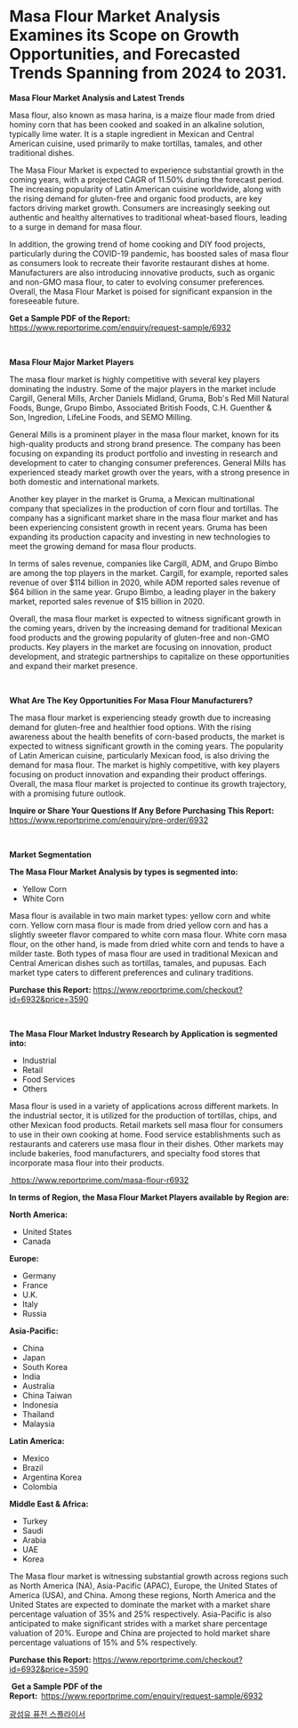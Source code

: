 <p><h1>Masa Flour Market Analysis Examines its Scope on Growth Opportunities, and Forecasted Trends Spanning from 2024 to 2031.</h1></p><p><strong>Masa Flour Market Analysis and Latest Trends</strong></p>
<p><p>Masa flour, also known as masa harina, is a maize flour made from dried hominy corn that has been cooked and soaked in an alkaline solution, typically lime water. It is a staple ingredient in Mexican and Central American cuisine, used primarily to make tortillas, tamales, and other traditional dishes.</p><p>The Masa Flour Market is expected to experience substantial growth in the coming years, with a projected CAGR of 11.50% during the forecast period. The increasing popularity of Latin American cuisine worldwide, along with the rising demand for gluten-free and organic food products, are key factors driving market growth. Consumers are increasingly seeking out authentic and healthy alternatives to traditional wheat-based flours, leading to a surge in demand for masa flour.</p><p>In addition, the growing trend of home cooking and DIY food projects, particularly during the COVID-19 pandemic, has boosted sales of masa flour as consumers look to recreate their favorite restaurant dishes at home. Manufacturers are also introducing innovative products, such as organic and non-GMO masa flour, to cater to evolving consumer preferences. Overall, the Masa Flour Market is poised for significant expansion in the foreseeable future.</p></p>
<p><strong>Get a Sample PDF of the Report:&nbsp;</strong> <a href="https://www.reportprime.com/enquiry/request-sample/6932">https://www.reportprime.com/enquiry/request-sample/6932</a></p>
<p>&nbsp;</p>
<p><strong>Masa Flour Major Market Players</strong></p>
<p><p>The masa flour market is highly competitive with several key players dominating the industry. Some of the major players in the market include Cargill, General Mills, Archer Daniels Midland, Gruma, Bob's Red Mill Natural Foods, Bunge, Grupo Bimbo, Associated British Foods, C.H. Guenther & Son, Ingredion, LifeLine Foods, and SEMO Milling.</p><p>General Mills is a prominent player in the masa flour market, known for its high-quality products and strong brand presence. The company has been focusing on expanding its product portfolio and investing in research and development to cater to changing consumer preferences. General Mills has experienced steady market growth over the years, with a strong presence in both domestic and international markets.</p><p>Another key player in the market is Gruma, a Mexican multinational company that specializes in the production of corn flour and tortillas. The company has a significant market share in the masa flour market and has been experiencing consistent growth in recent years. Gruma has been expanding its production capacity and investing in new technologies to meet the growing demand for masa flour products.</p><p>In terms of sales revenue, companies like Cargill, ADM, and Grupo Bimbo are among the top players in the market. Cargill, for example, reported sales revenue of over $114 billion in 2020, while ADM reported sales revenue of $64 billion in the same year. Grupo Bimbo, a leading player in the bakery market, reported sales revenue of $15 billion in 2020.</p><p>Overall, the masa flour market is expected to witness significant growth in the coming years, driven by the increasing demand for traditional Mexican food products and the growing popularity of gluten-free and non-GMO products. Key players in the market are focusing on innovation, product development, and strategic partnerships to capitalize on these opportunities and expand their market presence.</p></p>
<p>&nbsp;</p>
<p><strong>What Are The Key Opportunities For Masa Flour Manufacturers?</strong></p>
<p><p>The masa flour market is experiencing steady growth due to increasing demand for gluten-free and healthier food options. With the rising awareness about the health benefits of corn-based products, the market is expected to witness significant growth in the coming years. The popularity of Latin American cuisine, particularly Mexican food, is also driving the demand for masa flour. The market is highly competitive, with key players focusing on product innovation and expanding their product offerings. Overall, the masa flour market is projected to continue its growth trajectory, with a promising future outlook.</p></p>
<p><strong>Inquire or Share Your Questions If Any Before Purchasing This Report:</strong> <a href="https://www.reportprime.com/enquiry/pre-order/6932">https://www.reportprime.com/enquiry/pre-order/6932</a></p>
<p>&nbsp;</p>
<p><strong>Market Segmentation</strong></p>
<p><strong>The Masa Flour Market Analysis by types is segmented into:</strong></p>
<p><ul><li>Yellow Corn</li><li>White Corn</li></ul></p>
<p><p>Masa flour is available in two main market types: yellow corn and white corn. Yellow corn masa flour is made from dried yellow corn and has a slightly sweeter flavor compared to white corn masa flour. White corn masa flour, on the other hand, is made from dried white corn and tends to have a milder taste. Both types of masa flour are used in traditional Mexican and Central American dishes such as tortillas, tamales, and pupusas. Each market type caters to different preferences and culinary traditions.</p></p>
<p><strong>Purchase this Report:&nbsp;</strong><a href="https://www.reportprime.com/checkout?id=6932&price=3590">https://www.reportprime.com/checkout?id=6932&price=3590</a></p>
<p>&nbsp;</p>
<p><strong>The Masa Flour Market Industry Research by Application is segmented into:</strong></p>
<p><ul><li>Industrial</li><li>Retail</li><li>Food Services</li><li>Others</li></ul></p>
<p><p>Masa flour is used in a variety of applications across different markets. In the industrial sector, it is utilized for the production of tortillas, chips, and other Mexican food products. Retail markets sell masa flour for consumers to use in their own cooking at home. Food service establishments such as restaurants and caterers use masa flour in their dishes. Other markets may include bakeries, food manufacturers, and specialty food stores that incorporate masa flour into their products.</p></p>
<p><a href="https://www.reportprime.com/masa-flour-r6932">&nbsp;https://www.reportprime.com/masa-flour-r6932</a></p>
<p><strong>In terms of Region, the Masa Flour Market Players available by Region are:</strong></p>
<p>
    <p> <strong> North America: </strong>
        <ul>
            <li>United States</li>
            <li>Canada</li>
        </ul>
        </p> 
    <p> <strong> Europe: </strong>
        <ul>
            <li>Germany</li>
            <li>France</li>
            <li>U.K.</li>
            <li>Italy</li>
            <li>Russia</li>
        </ul>
        </p> 
    <p> <strong> Asia-Pacific: </strong>
        <ul>
            <li>China</li>
            <li>Japan</li>
            <li>South Korea</li>
            <li>India</li>
            <li>Australia</li>
            <li>China Taiwan</li>
            <li>Indonesia</li>
            <li>Thailand</li>
            <li>Malaysia</li>
        </ul>
        </p> 
    <p> <strong> Latin America: </strong>
        <ul>
            <li>Mexico</li>
            <li>Brazil</li>
            <li>Argentina Korea</li>
            <li>Colombia</li>
        </ul>
        </p> 
    <p> <strong> Middle East & Africa: </strong>
        <ul>
            <li>Turkey</li>
            <li>Saudi</li>
            <li>Arabia</li>
            <li>UAE</li>
            <li>Korea</li>
        </ul>
    </p>
    </p>
<p><p>The Masa flour market is witnessing substantial growth across regions such as North America (NA), Asia-Pacific (APAC), Europe, the United States of America (USA), and China. Among these regions, North America and the United States are expected to dominate the market with a market share percentage valuation of 35% and 25% respectively. Asia-Pacific is also anticipated to make significant strides with a market share percentage valuation of 20%. Europe and China are projected to hold market share percentage valuations of 15% and 5% respectively.</p></p>
<p><strong>Purchase this Report: </strong><a href="https://www.reportprime.com/checkout?id=6932&price=3590">https://www.reportprime.com/checkout?id=6932&price=3590</a></p>
<p>&nbsp;<strong>Get a Sample PDF of the Report:&nbsp;&nbsp;</strong><a href="https://www.reportprime.com/enquiry/request-sample/6932">https://www.reportprime.com/enquiry/request-sample/6932</a></p>
<p><strong></strong></p>
<p><p><a href="https://medium.com/@fly879567/%EA%B4%91%EC%84%AC%EC%9C%A0-%EC%9C%B5%ED%95%A9-%EC%8A%A4%ED%94%8C%EB%9D%BC%EC%9D%B4%EC%84%9C-%EC%8B%9C%EC%9E%A5-%EC%84%B1%EA%B3%B5%EC%A0%81%EC%9D%B8-%EB%B9%84%EC%A6%88%EB%8B%88%EC%8A%A4-%EC%A0%84%EB%9E%B5%EC%9D%98-%EC%97%B4%EC%87%A0-2031%EB%85%84%EA%B9%8C%EC%A7%80-%EC%98%88%EC%B8%A1-155dc086476f">광섬유 퓨전 스플라이서</a></p></p>